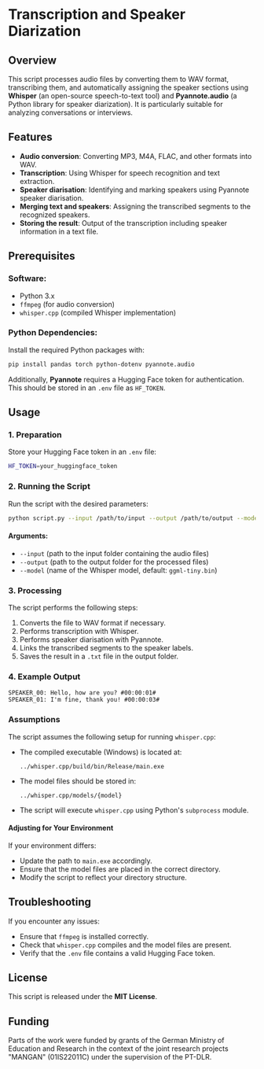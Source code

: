 # Transcription and Speaker Diarization

## Overview
This script processes audio files by converting them to WAV format, transcribing them, and automatically assigning the speaker sections using **Whisper** (an open-source speech-to-text tool) and **Pyannote.audio** (a Python library for speaker diarization). It is particularly suitable for analyzing conversations or interviews.

## Features
- **Audio conversion**: Converting MP3, M4A, FLAC, and other formats into WAV.
- **Transcription**: Using Whisper for speech recognition and text extraction.
- **Speaker diarisation**: Identifying and marking speakers using Pyannote speaker diarisation.
- **Merging text and speakers**: Assigning the transcribed segments to the recognized speakers.
- **Storing the result**: Output of the transcription including speaker information in a text file.

## Prerequisites

### Software:
- Python 3.x
- `ffmpeg` (for audio conversion)
- `whisper.cpp` (compiled Whisper implementation)

### Python Dependencies:
Install the required Python packages with:

```bash
pip install pandas torch python-dotenv pyannote.audio
```

Additionally, **Pyannote** requires a Hugging Face token for authentication. This should be stored in an `.env` file as `HF_TOKEN`.

## Usage

### 1. Preparation
Store your Hugging Face token in an `.env` file:

```bash
HF_TOKEN=your_huggingface_token
```

### 2. Running the Script
Run the script with the desired parameters:

```bash
python script.py --input /path/to/input --output /path/to/output --model ggml-large-v3-turbo.bin
```

#### Arguments:
- `--input` (path to the input folder containing the audio files)
- `--output` (path to the output folder for the processed files)
- `--model` (name of the Whisper model, default: `ggml-tiny.bin`)

### 3. Processing
The script performs the following steps:
1. Converts the file to WAV format if necessary.
2. Performs transcription with Whisper.
3. Performs speaker diarisation with Pyannote.
4. Links the transcribed segments to the speaker labels.
5. Saves the result in a `.txt` file in the output folder.

### 4. Example Output
```
SPEAKER_00: Hello, how are you? #00:00:01#
SPEAKER_01: I'm fine, thank you! #00:00:03#
```

### Assumptions

The script assumes the following setup for running `whisper.cpp`:

- The compiled executable (Windows) is located at:
  ```
  ../whisper.cpp/build/bin/Release/main.exe
  ```
- The model files should be stored in:
  ```
  ../whisper.cpp/models/{model}
  ```
- The script will execute `whisper.cpp` using Python's `subprocess` module.

#### Adjusting for Your Environment
If your environment differs:
- Update the path to `main.exe` accordingly.
- Ensure that the model files are placed in the correct directory.
- Modify the script to reflect your directory structure.

## Troubleshooting
If you encounter any issues:
- Ensure that `ffmpeg` is installed correctly.
- Check that `whisper.cpp` compiles and the model files are present.
- Verify that the `.env` file contains a valid Hugging Face token.

## License
This script is released under the **MIT License**.

## Funding
Parts of the work were funded by grants of the German Ministry of Education and Research in the context of the joint research projects "MANGAN" (01IS22011C) under the supervision of the PT-DLR.
